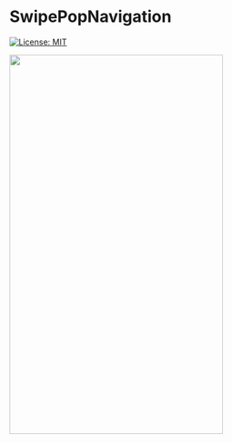 # SwipePopNavigation

[![License: MIT](https://img.shields.io/badge/license-MIT-blue.svg?style=flat)](https://github.com/mukeshydv/SwipePopNavigation/blob/master/LICENSE)

<img src="https://raw.githubusercontent.com/mukeshydv/SwipePopNavigation/master/screenshot.gif" width="375" height="667" />
